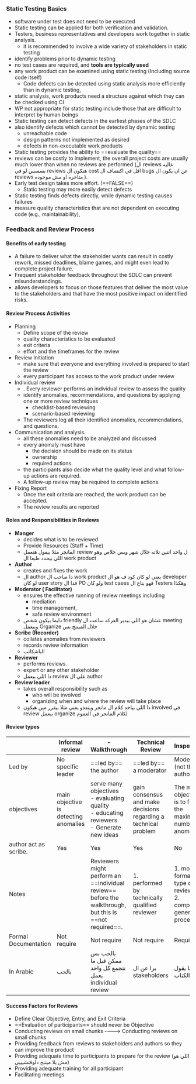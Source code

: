 ### Static Testing Basics
- software under test does not need to be executed
- Static testing can be applied for both verification and validation.
- Testers, business representatives and developers work together in static analysis.
	- it is recommended to involve a wide variety of stakeholders in static testing
- identify problems prior to dynamic testing
- no test cases are required, and __tools are typically used__
- any work product can be examined using static testing (Including source code itself)
	- Code defects can be detected using static analysis more efficiently than in dynamic testing,
- static analysis, work products need a structure against which they can be checked using CI
- WP not appropriate for static testing include those that are difficult to interpret by human beings
- Static testing can detect defects in the earliest phases of the SDLC
- also identify defects which cannot be detected by dynamic testing 
	- unreachable code
	- design patterns not implemented as desired
	- defects in non-executable work products
- Static testing provides the ability to ==evaluate the quality==
- reviews can be costly to implement, the overall project costs are usually much lower than when no reviews are performed
(ال  reviews غاليه بسسس لو في reviews هتكون ال cost اقل في اكتشاف ال bugs عن ان يكون ال reviews متاخره او مش موجوده ).
- Early test design takes more effort. (==FALSE==)
	- Static testing may more easily detect defects
- Static testing finds defects directly, while dynamic testing causes failures
- measure quality characteristics that are not dependent on executing code (e.g., maintainability),
### Feedback and Review Process
#### Benefits of early testing 
* A failure to deliver what the stakeholder wants can result in costly rework, missed deadlines, blame games, and might even lead to complete project failure.
* Frequent stakeholder feedback throughout the SDLC can prevent misunderstandings.
* allows developers to focus on those features that deliver the most value to the stakeholders and that have the most positive impact on identified risks.
#### Review Process Activities
- Planning 
	- Define scope of the review
	- quality characteristics to be evaluated
	- exit criteria
	- effort and the timeframes for the review
- Review Initiation
	- make sure that everyone and everything involved is prepared to start the review
	- every participant has access to the work product under review
- Individual review 
	- . Every reviewer performs an individual review to assess the quality
	- identify anomalies, recommendations, and questions by applying one or more review techniques
		- checklist-based reviewing
		- scenario-based reviewing
	- The reviewers log all their identified anomalies, recommendations, and questions.
- Communication and analysis.
	- all these anomalies need to be analyzed and discussed
	- every anomaly must have 
		- the decision should be made on its status
		- ownership 
		- required actions.
	-  the participants also decide what the quality level and what follow-up actions are required.
	- A follow-up review may be required to complete actions.
- Fixing Report
	- Once the exit criteria are reached, the work product can be accepted.
	- The review results are reported
#### Roles and Responsibilities in Reviews
- __Manger__
	- decides what is to be reviewed
	- Provide Resources (Staff + Time)
	- المانجر مثلا بيقول هنعمل review ل واحد اتنين تلاته خلال شهر وبس خلاص وهو اللي بيحدد طبعا ال work product 
- __Author__
	- creates and fixes the work
	- ال author دا صاحب ال work product يعني لو كان كود ف هو ال developer لو كان user story فدا ال PO ولو كان test cases فهو بتاع ال Testers وهكذا
- __Moderator ( Facilitator)__
	- ensures the effective running of review meetings including
		- mediation
		- time management,
		- safe review environment
	- دايما بيكون شخص friendly عشان هو اللي بيدير العركه ساعت ال meeting وبيعمل Organize خلال الميتنج بس
- __Scribe (Recorder)__
	- collates anomalies from reviewers
	- records review information
	- الباشكاتب 
- __Reviewer__
	- performs reviews.
	- expert or any other stakeholder
	- دا اللي بيعمل review علي ال author 
- __Review leader__
	- takes overall responsibility such as
		- who will be involved
		- organizing when and where the review will take place
	- دا اللي بياخد كلام ال مانجر وينفذو يعني مثلا بيقرر مين هيكون involved في review بيعمل organize لكلام المانجر في العموم 
#### Review types

|                       | __Informal review__                   | - __Walkthrough__                                                                                      | __Technical Review__                                            | Inspection                                                       |
| --------------------- | ------------------------------------- | ------------------------------------------------------------------------------------------------------ | --------------------------------------------------------------- | ---------------------------------------------------------------- |
| Led by                | No specific leader                    | ==led by== the author                                                                                  | ==led by== a moderator                                          | Moderator (not the author)                                       |
| objectives            | main objective is detecting anomalies | serve many objectives<br>- evaluating quality<br>- educating reviewers<br>- Generate new ideas         | gain consensus and make decisions regarding a technical problem | The main objective is to find the maximum number of anomalies    |
| author act as scribe. | Yes                                   | Yes                                                                                                    | Yes                                                             | No                                                               |
| Notes                 |                                       | Reviewers might perform an ==individual review== before the walkthrough, but this is ==not required==. | 1. performed by technically qualified reviewer<br>              | 1. most formal type of review<br>2. complete generic process<br> |
| Formal Documentation  | Not require                           | Not require                                                                                            | Not require                                                     | Required                                                         |
| In Arabic             | بالحب                                 | بالحب بس ممكن قبل ما نتجمع كل واحد يعمل individual review                                              | برا عن ال stakeholders                                          | زي ما يقول الكتاب                                                |
#### Success Factors for Reviews
* Define Clear Objective, Entry, and Exit Criteria
* ==Evaluation of participants== should never be Objective
* Conducting reviews on small chunks ----> Conducting reviews on small chunks
* Providing feedback from reviews to stakeholders and authors so they can improve the product
* Providing adequate time to participants to prepare for the review (اللي هو مش يلا ميتنج دلوقتشيييي)
* Providing adequate training for all participant
* Facilitating meetings
